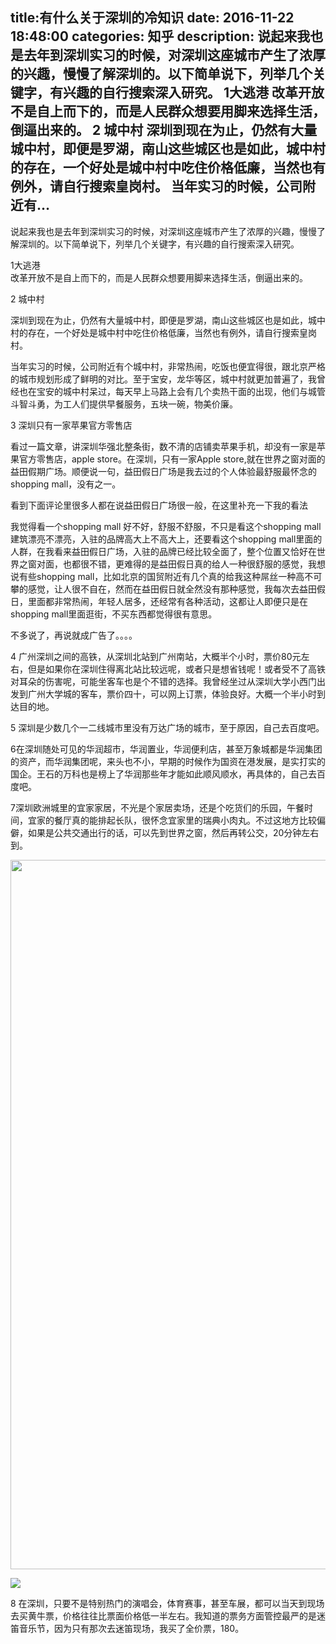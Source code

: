 title:有什么关于深圳的冷知识
date: 2016-11-22   18:48:00 
categories: 知乎 
 description: 说起来我也是去年到深圳实习的时候，对深圳这座城市产生了浓厚的兴趣，慢慢了解深圳的。以下简单说下，列举几个关键字，有兴趣的自行搜索深入研究。 1大逃港 改革开放不是自上而下的，而是人民群众想要用脚来选择生活，倒逼出来的。 2 城中村 深圳到现在为止，仍然有大量城中村，即便是罗湖，南山这些城区也是如此，城中村的存在，一个好处是城中村中吃住价格低廉，当然也有例外，请自行搜索皇岗村。 当年实习的时候，公司附近有…
  --- 
 说起来我也是去年到深圳实习的时候，对深圳这座城市产生了浓厚的兴趣，慢慢了解深圳的。以下简单说下，列举几个关键字，有兴趣的自行搜索深入研究。  

1大逃港  
改革开放不是自上而下的，而是人民群众想要用脚来选择生活，倒逼出来的。  

2 城中村  

深圳到现在为止，仍然有大量城中村，即便是罗湖，南山这些城区也是如此，城中村的存在，一个好处是城中村中吃住价格低廉，当然也有例外，请自行搜索皇岗村。  

当年实习的时候，公司附近有个城中村，非常热闹，吃饭也便宜得很，跟北京严格的城市规划形成了鲜明的对比。至于宝安，龙华等区，城中村就更加普遍了，我曾经也在宝安的城中村呆过，每天早上马路上会有几个卖热干面的出现，他们与城管斗智斗勇，为工人们提供早餐服务，五块一碗，物美价廉。  

3 深圳只有一家苹果官方零售店  

看过一篇文章，讲深圳华强北整条街，数不清的店铺卖苹果手机，却没有一家是苹果官方零售店，apple store。在深圳，只有一家Apple store,就在世界之窗对面的益田假期广场。顺便说一句，益田假日广场是我去过的个人体验最舒服最怀念的shopping mall，没有之一。  

看到下面评论里很多人都在说益田假日广场很一般，在这里补充一下我的看法  

我觉得看一个shopping mall 好不好，舒服不舒服，不只是看这个shopping mall 建筑漂亮不漂亮，入驻的品牌高大上不高大上，还要看这个shopping mall里面的人群，在我看来益田假日广场，入驻的品牌已经比较全面了，整个位置又恰好在世界之窗对面，也都很不错，更难得的是益田假日真的给人一种很舒服的感觉，我想说有些shopping mall，比如北京的国贸附近有几个真的给我这种屌丝一种高不可攀的感觉，让人很不自在，然而在益田假日就全然没有那种感觉，我每次去益田假日，里面都非常热闹，年轻人居多，还经常有各种活动，这都让人即便只是在shopping mall里面逛街，不买东西都觉得很有意思。  

不多说了，再说就成广告了。。。。  

4 广州深圳之间的高铁，从深圳北站到广州南站，大概半个小时，票价80元左右，但是如果你在深圳住得离北站比较远呢，或者只是想省钱呢！或者受不了高铁对耳朵的伤害呢，可能坐客车也是个不错的选择。我曾经坐过从深圳大学小西门出发到广州大学城的客车，票价四十，可以网上订票，体验良好。大概一个半小时到达目的地。  

5 深圳是少数几个一二线城市里没有万达广场的城市，至于原因，自己去百度吧。  

6在深圳随处可见的华润超市，华润置业，华润便利店，甚至万象城都是华润集团的资产，而华润集团呢，来头也不小，早期的时候作为国资在港发展，是实打实的国企。王石的万科也是榜上了华润那些年才能如此顺风顺水，再具体的，自己去百度吧。  

7深圳欧洲城里的宜家家居，不光是个家居卖场，还是个吃货们的乐园，午餐时间，宜家的餐厅真的能排起长队，很怀念宜家里的瑞典小肉丸。不过这地方比较偏僻，如果是公共交通出行的话，可以先到世界之窗，然后再转公交，20分钟左右到。  

<noscript><img src="https://pic3.zhimg.com/v2-036eab12c6d47be97faf4aab4098f152_b.jpg" data-rawwidth="1135" data-rawheight="638" class="origin_image zh-lightbox-thumb" width="1135" data-original="https://pic3.zhimg.com/v2-036eab12c6d47be97faf4aab4098f152_r.jpg"></noscript>

![](//zhstatic.zhihu.com/assets/zhihu/ztext/whitedot.jpg)  

8 在深圳，只要不是特别热门的演唱会，体育赛事，甚至车展，都可以当天到现场去买黄牛票，价格往往比票面价格低一半左右。我知道的票务方面管控最严的是迷笛音乐节，因为只有那次去迷笛现场，我买了全价票，180。